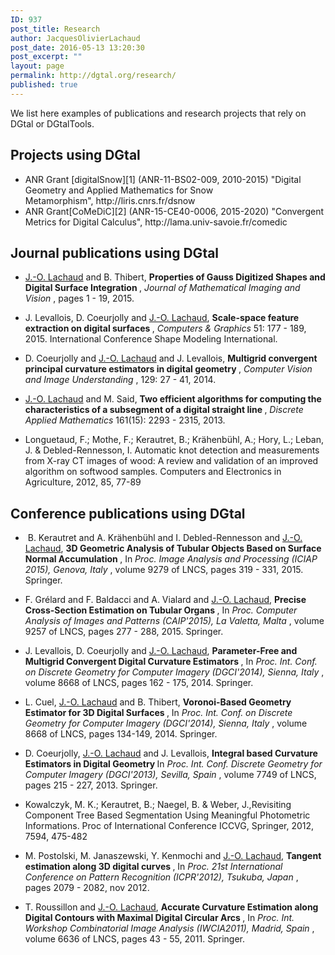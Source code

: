 ```yaml
---
ID: 937
post_title: Research
author: JacquesOlivierLachaud
post_date: 2016-05-13 13:20:30
post_excerpt: ""
layout: page
permalink: http://dgtal.org/research/
published: true
---
```

We list here examples of publications and research projects that rely on DGtal or DGtalTools.
<h2>Projects using DGtal</h2>
<ul>
 	<li>ANR Grant [digitalSnow][1] (ANR-11-BS02-009, 2010-2015) "Digital Geometry and Applied Mathematics for Snow Metamorphism", http://liris.cnrs.fr/dsnow</li>
 	<li>ANR Grant[CoMeDiC][2] (ANR-15-CE40-0006, 2015-2020) "Convergent Metrics for Digital Calculus", http://lama.univ-savoie.fr/comedic</li>
</ul>
<h2>Journal publications using DGtal</h2>
<ul>
 	<li><a href="http://www.lama.univ-savoie.fr/~lachaud/People/LACHAUD-JO/person.html">J.-O. Lachaud</a> and B. Thibert, <b>Properties of Gauss Digitized Shapes and Digital Surface Integration </b>, <em>Journal of Mathematical Imaging and Vision </em>, pages 1 - 19, 2015.</li>
 	<li>
<p class="publi-desc">J. Levallois, D. Coeurjolly and <a href="http://www.lama.univ-savoie.fr/~lachaud/People/LACHAUD-JO/person.html">J.-O. Lachaud</a>, <b>Scale-space feature extraction on digital surfaces </b>, <em>Computers &amp; Graphics </em>51: 177 - 189, 2015. International Conference Shape Modeling International.</p>
</li>
 	<li>
<p class="publi-desc">D. Coeurjolly and <a href="http://www.lama.univ-savoie.fr/~lachaud/People/LACHAUD-JO/person.html">J.-O. Lachaud</a> and J. Levallois, <b>Multigrid convergent principal curvature estimators in digital geometry </b>, <em>Computer Vision and Image Understanding </em>, 129: 27 - 41, 2014.</p>
</li>
 	<li>
<p class="publi-desc"><a href="http://www.lama.univ-savoie.fr/~lachaud/People/LACHAUD-JO/person.html">J.-O. Lachaud</a> and M. Said, <b>Two efficient algorithms for computing the characteristics of a subsegment of a digital straight line </b>, <em>Discrete Applied Mathematics </em>161(15): 2293 - 2315, 2013.</p>
</li>
 	<li>Longuetaud, F.; Mothe, F.; Kerautret, B.; Krähenbühl, A.; Hory, L.; Leban, J. &amp; Debled-Rennesson, I. Automatic knot detection and measurements from X-ray CT images of wood: A review and validation of an improved algorithm on softwood samples. Computers and Electronics in Agriculture, 2012, 85, 77-89</li>
</ul>
<h2>Conference publications using DGtal</h2>
<ul>
 	<li>
<p class="publi-desc"> B. Kerautret and A. Krähenbühl and I. Debled-Rennesson and <a href="http://www.lama.univ-savoie.fr/~lachaud/People/LACHAUD-JO/person.html">J.-O. Lachaud</a>, <b>3D Geometric Analysis of Tubular Objects Based on Surface Normal Accumulation </b>, In <em>Proc. Image Analysis and Processing (ICIAP 2015), Genova, Italy </em>, volume 9279 of LNCS, pages 319 - 331, 2015. Springer.</p>
</li>
 	<li>
<p class="publi-desc">F. Grélard and F. Baldacci and A. Vialard and <a href="http://www.lama.univ-savoie.fr/~lachaud/People/LACHAUD-JO/person.html">J.-O. Lachaud</a>, <b>Precise Cross-Section Estimation on Tubular Organs </b>, In <em>Proc. Computer Analysis of Images and Patterns (CAIP'2015), La Valetta, Malta </em>, volume 9257 of LNCS, pages 277 - 288, 2015. Springer.</p>
</li>
 	<li>
<p class="publi-desc">J. Levallois, D. Coeurjolly and <a href="http://www.lama.univ-savoie.fr/~lachaud/People/LACHAUD-JO/person.html">J.-O. Lachaud</a>, <b>Parameter-Free and Multigrid Convergent Digital Curvature Estimators </b>, In <em>Proc. Int. Conf. on Discrete Geometry for Computer Imagery (DGCI'2014), Sienna, Italy </em>, volume 8668 of LNCS, pages 162 - 175, 2014. Springer.</p>
</li>
 	<li>
<p class="publi-desc">L. Cuel, <a href="http://www.lama.univ-savoie.fr/~lachaud/People/LACHAUD-JO/person.html">J.-O. Lachaud</a> and B. Thibert, <b>Voronoi-Based Geometry Estimator for 3D Digital Surfaces </b>, In <em>Proc. Int. Conf. on Discrete Geometry for Computer Imagery (DGCI'2014), Sienna, Italy </em>, volume 8668 of LNCS, pages 134-149, 2014. Springer.</p>
</li>
 	<li>
<p class="publi-desc">D. Coeurjolly, <a href="http://www.lama.univ-savoie.fr/~lachaud/People/LACHAUD-JO/person.html">J.-O. Lachaud</a> and J. Levallois, <b>Integral based Curvature Estimators in Digital Geometry </b>In <em>Proc. Int. Conf. Discrete Geometry for Computer Imagery (DGCI'2013), Sevilla, Spain </em>, volume 7749 of LNCS, pages 215 - 227, 2013. Springer.</p>
</li>
 	<li>Kowalczyk, M. K.; Kerautret, B.; Naegel, B. &amp; Weber, J.,Revisiting Component Tree Based Segmentation Using Meaningful Photometric Informations. Proc of International Conference ICCVG, Springer, 2012, 7594, 475-482</li>
 	<li>
<p class="publi-desc">M. Postolski, M. Janaszewski, Y. Kenmochi and <a href="http://www.lama.univ-savoie.fr/~lachaud/People/LACHAUD-JO/person.html">J.-O. Lachaud</a>, <b>Tangent estimation along 3D digital curves </b>, In <em>Proc. 21st International Conference on Pattern Recognition (ICPR'2012), Tsukuba, Japan </em>, pages 2079 - 2082, nov 2012.</p>
</li>
 	<li>
<p class="publi-desc">T. Roussillon and <a href="http://www.lama.univ-savoie.fr/~lachaud/People/LACHAUD-JO/person.html">J.-O. Lachaud</a>, <b>Accurate Curvature Estimation along Digital Contours with Maximal Digital Circular Arcs </b>, In <em>Proc. Int. Workshop Combinatorial Image Analysis (IWCIA2011), Madrid, Spain </em>, volume 6636 of LNCS, pages 43 - 55, 2011. Springer.</p>
</li>
</ul>
&nbsp;